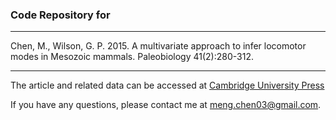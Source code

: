 ### Code Repository for
-----------------

Chen, M., Wilson, G. P. 2015. A multivariate approach to infer locomotor modes in Mesozoic mammals. Paleobiology 41(2):280-312.

-----------------

The article and related data can be accessed at [Cambridge University Press](https://www.cambridge.org/core/journals/paleobiology/article/multivariate-approach-to-infer-locomotor-modes-in-mesozoic-mammals/C76D23D1DFC4F42A97839FC679957ADB)

If you have any questions, please contact me at meng.chen03@gmail.com.

